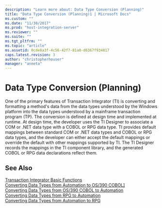 ```yaml
---
description: "Learn more about: Data Type Conversion (Planning)"
title: "Data Type Conversion (Planning)1 | Microsoft Docs"
ms.custom: ""
ms.date: "11/30/2017"
ms.prod: "host-integration-server"
ms.reviewer: ""
ms.suite: ""
ms.tgt_pltfrm: ""
ms.topic: "article"
ms.assetid: 0cde8a3f-4c56-42f7-81a0-d6367f934817
caps.latest.revision: 3
author: "christopherhouser"
manager: "anneta"
---
```

# Data Type Conversion (Planning)
One of the primary features of Transaction Integrator (TI) is converting and formatting a method's data from the data types understood by the Windows platform into the data types understood by a mainframe transaction program (TP). The conversion is defined at design time and implemented at runtime. At design time, the developer uses the TI Designer to associate a COM or .NET data type with a COBOL or RPG data type. TI provides default mappings between standard COM or .NET data types and COBOL or RPG data types, and the developer can either accept the default mappings or override the default with other mappings supported by TI. The TI Designer records the mappings in the TI component library, and the generated COBOL or RPG data declarations reflect them.  
  
## See Also  
 [Transaction Integrator Basic Functions](../core/transaction-integrator-basic-functions1.md)   
 [Converting Data Types from Automation to OS/390 COBOL\]](./converting-data-types-from-automation-to-os-390-cobol]2.md)   
 [Converting Data Types from OS/390 COBOL to Automation](./converting-data-types-from-os-390-cobol-to-automation2.md)   
 [Converting Data Types from RPG to Automation](./converting-data-types-from-rpg-to-automation1.md)   
 [Converting Data Types from Automation to RPG](./converting-data-types-from-automation-to-rpg1.md)
